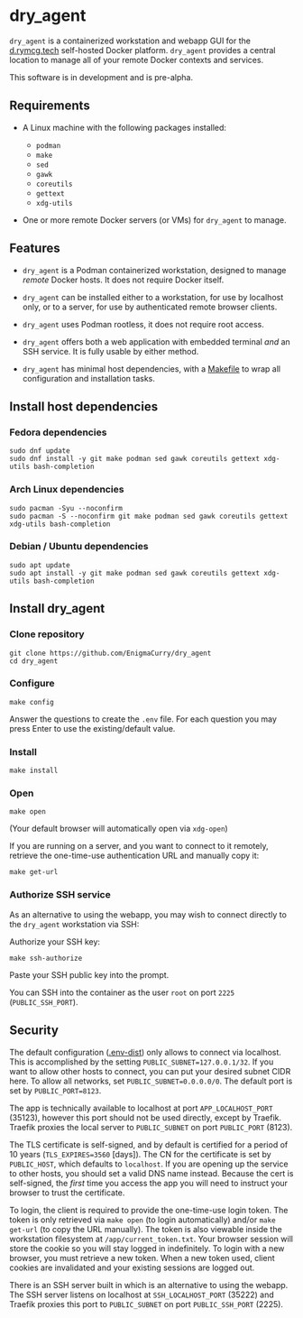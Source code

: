 # dry_agent

`dry_agent` is a containerized workstation and webapp GUI for the
[d.rymcg.tech](https://github.com/EnigmaCurry/d.rymcg.tech)
self-hosted Docker platform. `dry_agent` provides a central location
to manage all of your remote Docker contexts and services.

This software is in development and is pre-alpha.

## Requirements

 * A Linux machine with the following packages installed:
   
   * `podman`
   * `make`
   * `sed`
   * `gawk`
   * `coreutils`
   * `gettext`
   * `xdg-utils`
   
 * One or more remote Docker servers (or VMs) for `dry_agent` to
   manage.

## Features

 * `dry_agent` is a Podman containerized workstation, designed to
   manage _remote_ Docker hosts. It does not require Docker itself.

 * `dry_agent` can be installed either to a workstation, for use by
   localhost only, or to a server, for use by authenticated remote
   browser clients.

 * `dry_agent` uses Podman rootless, it does not require root access.

 * `dry_agent` offers both a web application with embedded terminal
   _and_ an SSH service. It is fully usable by either method.

 * `dry_agent` has minimal host dependencies, with a
   [Makefile](Makefile) to wrap all configuration and installation
   tasks.

## Install host dependencies

### Fedora dependencies

```
sudo dnf update
sudo dnf install -y git make podman sed gawk coreutils gettext xdg-utils bash-completion
```

### Arch Linux dependencies

```
sudo pacman -Syu --noconfirm
sudo pacman -S --noconfirm git make podman sed gawk coreutils gettext xdg-utils bash-completion
```

### Debian / Ubuntu dependencies

```
sudo apt update
sudo apt install -y git make podman sed gawk coreutils gettext xdg-utils bash-completion
```

## Install dry_agent

### Clone repository

```
git clone https://github.com/EnigmaCurry/dry_agent
cd dry_agent
```

### Configure

```
make config
```

Answer the questions to create the `.env` file. For each question you
may press Enter to use the existing/default value.

### Install

```
make install
```

### Open

```
make open
```

(Your default browser will automatically open via `xdg-open`)

If you are running on a server, and you want to connect to it
remotely, retrieve the one-time-use authentication URL and manually
copy it:

```
make get-url
```

### Authorize SSH service

As an alternative to using the webapp, you may wish to connect
directly to the `dry_agent` workstation via SSH:

Authorize your SSH key:

```
make ssh-authorize
```

Paste your SSH public key into the prompt.

You can SSH into the container as the user `root` on port `2225`
(`PUBLIC_SSH_PORT`).

## Security

The default configuration ([.env-dist](.env-dist)) only allows to
connect via localhost. This is accomplished by the setting
`PUBLIC_SUBNET=127.0.0.1/32`. If you want to allow other hosts to
connect, you can put your desired subnet CIDR here. To allow all
networks, set `PUBLIC_SUBNET=0.0.0.0/0`. The default port is set by
`PUBLIC_PORT=8123`. 

The app is technically available to localhost at port
`APP_LOCALHOST_PORT` (35123), however this port should not be used
directly, except by Traefik. Traefik proxies the local server to
`PUBLIC_SUBNET` on port `PUBLIC_PORT` (8123).

The TLS certificate is self-signed, and by default is certified for a
period of 10 years (`TLS_EXPIRES=3560` [days]). The CN for the
certificate is set by `PUBLIC_HOST`, which defaults to `localhost`. If
you are opening up the service to other hosts, you should set a valid
DNS name instead. Because the cert is self-signed, the _first_ time
you access the app you will need to instruct your browser to trust the
certificate.

To login, the client is required to provide the one-time-use login
token. The token is only retrieved via `make open` (to login
automatically) and/or `make get-url` (to copy the URL manually). The
token is also viewable inside the workstation filesystem at
`/app/current_token.txt`. Your browser session will store the cookie
so you will stay logged in indefinitely. To login with a new browser,
you must retrieve a new token. When a new token used, client cookies
are invalidated and your existing sessions are logged out.

There is an SSH server built in which is an alternative to using the
webapp. The SSH server listens on localhost at `SSH_LOCALHOST_PORT`
(35222) and Traefik proxies this port to `PUBLIC_SUBNET` on port
`PUBLIC_SSH_PORT` (2225).

